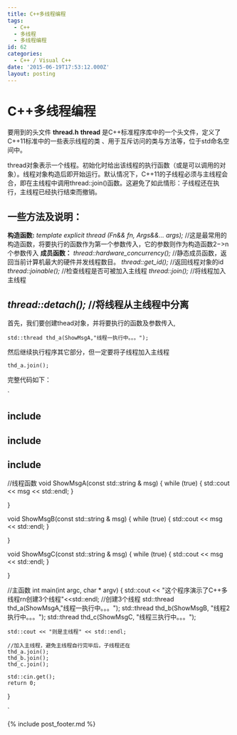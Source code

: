 ```yaml
---
title: C++多线程编程
tags:
  - C++
  - 多线程
  - 多线程编程
id: 62
categories:
  - C++ / Visual C++
date: '2015-06-19T17:53:12.000Z'
layout: posting
---
```


# C++多线程编程

要用到的头文件 **thread.h** **thread** 是C++标准程序库中的一个头文件，定义了C++11标准中的一些表示线程的类 、用于互斥访问的类与方法等，位于std命名空间中。

thread对象表示一个线程。初始化时给出该线程的执行函数（或是可以调用的对象）。线程对象构造后即开始运行。默认情况下，C++11的子线程必须与主线程会合，即在主线程中调用thread::join()函数。这避免了如此情形：子线程还在执行，主线程已经执行结束而撤销。

## 一些方法及说明：

 **构造函数:**  _template explicit thread (Fn&amp;&amp; fn, Args&amp;&amp;... args);_ //这是最常用的构造函数，将要执行的函数作为第一个参数传入，它的参数则作为构造函数2−>n个参数传入  **成员函数：**  _thread::hardware_concurrency();_ //静态成员函数，返回当前计算机最大的硬件并发线程数目。  _thread::get_id();_         //返回线程对象的id  _thread::joinable();_      //检查线程是否可被加入主线程  _thread::join();_          //将线程加入主线程

## _thread::detach();_       //将线程从主线程中分离

首先，我们要创建thead对象，并将要执行的函数及参数传入,

`std::thread thd_a(ShowMsgA,"线程一执行中。。。");`

然后继续执行程序其它部分，但一定要将子线程加入主线程

`thd_a.join();`

完整代码如下：

\`

## include

## include

## include

//线程函数 void ShowMsgA(const std::string & msg) { while (true) { std::cout << msg << std::endl; }

}

void ShowMsgB(const std::string & msg) { while (true) { std::cout << msg << std::endl; }

}

void ShowMsgC(const std::string & msg) { while (true) { std::cout << msg << std::endl; }

}

//主函数 int main(int argc, char * argv) { std::cout << "这个程序演示了C++多线程rn创建3个线程"<<std::endl; //创建3个线程 std::thread thd_a(ShowMsgA,"线程一执行中。。。"); std::thread thd_b(ShowMsgB, "线程2执行中。。。"); std::thread thd_c(ShowMsgC, "线程三执行中。。。");

```text
std::cout << "则是主线程" << std::endl;

//加入主线程，避免主线程自行完毕后，子线程还在
thd_a.join();
thd_b.join();
thd_c.join();

std::cin.get();
return 0;
```

}

\`



{% include post_footer.md %}